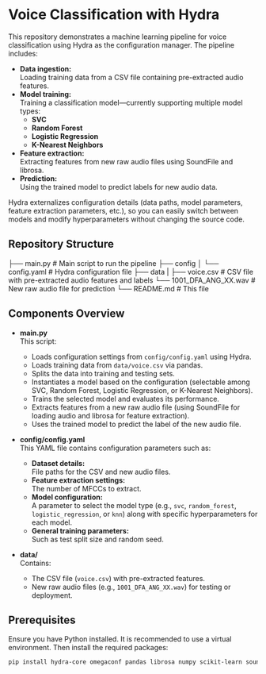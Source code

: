 # Voice Classification with Hydra

This repository demonstrates a machine learning pipeline for voice classification using Hydra as the configuration manager. The pipeline includes:

- **Data ingestion:**  
  Loading training data from a CSV file containing pre-extracted audio features.
- **Model training:**  
  Training a classification model—currently supporting multiple model types:
  - **SVC**
  - **Random Forest**
  - **Logistic Regression**
  - **K-Nearest Neighbors**
- **Feature extraction:**  
  Extracting features from new raw audio files using SoundFile and librosa.
- **Prediction:**  
  Using the trained model to predict labels for new audio data.

Hydra externalizes configuration details (data paths, model parameters, feature extraction parameters, etc.), so you can easily switch between models and modify hyperparameters without changing the source code.

## Repository Structure

├── main.py # Main script to run the pipeline 
├── config 
  │ 
  └── config.yaml # Hydra configuration file 
├── data 
  |
  ├── voice.csv # CSV file with pre-extracted audio features and labels 
  └── 1001_DFA_ANG_XX.wav # New raw audio file for prediction 
└── README.md # This file

## Components Overview

- **main.py**  
  This script:
  - Loads configuration settings from `config/config.yaml` using Hydra.
  - Loads training data from `data/voice.csv` via pandas.
  - Splits the data into training and testing sets.
  - Instantiates a model based on the configuration (selectable among SVC, Random Forest, Logistic Regression, or K-Nearest Neighbors).
  - Trains the selected model and evaluates its performance.
  - Extracts features from a new raw audio file (using SoundFile for loading audio and librosa for feature extraction).
  - Uses the trained model to predict the label of the new audio file.

- **config/config.yaml**  
  This YAML file contains configuration parameters such as:
  - **Dataset details:**  
    File paths for the CSV and new audio files.
  - **Feature extraction settings:**  
    The number of MFCCs to extract.
  - **Model configuration:**  
    A parameter to select the model type (e.g., `svc`, `random_forest`, `logistic_regression`, or `knn`) along with specific hyperparameters for each model.
  - **General training parameters:**  
    Such as test split size and random seed.

- **data/**  
  Contains:
  - The CSV file (`voice.csv`) with pre-extracted features.
  - New raw audio files (e.g., `1001_DFA_ANG_XX.wav`) for testing or deployment.

## Prerequisites

Ensure you have Python installed. It is recommended to use a virtual environment. Then install the required packages:

```bash
pip install hydra-core omegaconf pandas librosa numpy scikit-learn soundfile
